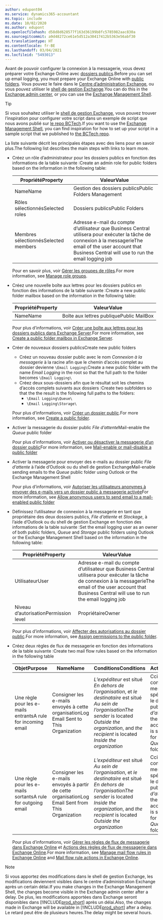 ```yaml
---
author: edupont04
ms.service: dynamics365-accountant
ms.topic: include
ms.date: 10/02/2020
ms.author: edupont
ms.openlocfilehash: d58d8d628577f163d36199b8fc5785982aac830a
ms.sourcegitcommit: a9d48272ce61e5d512a30417412b5363e56abf30
ms.translationtype: HT
ms.contentlocale: fr-BE
ms.lasthandoff: 03/04/2021
ms.locfileid: "5493013"
---
```

<span data-ttu-id="06d23-101">Avant de pouvoir configurer la connexion à la messagerie, vous devez préparer votre Exchange Online avec [dossiers publics](/exchange/collaboration/public-folders/public-folders?view=exchserver-2019&preserve-view=true ).</span><span class="sxs-lookup"><span data-stu-id="06d23-101">Before you can set up email logging, you must prepare your Exchange Online with [public folders](/exchange/collaboration/public-folders/public-folders?view=exchserver-2019&preserve-view=true ).</span></span> <span data-ttu-id="06d23-102">Vous pouvez le faire dans le [Centre d’administration Exchange](/Exchange/architecture/client-access/exchange-admin-center?view=exchserver-2019&preserve-view=true ), ou vous pouvez utiliser le [shell de gestion Exchange](/powershell/exchange/exchange-management-shell?view=exchange-ps&preserve-view=true ).</span><span class="sxs-lookup"><span data-stu-id="06d23-102">You can do this in the [Exchange admin center](/Exchange/architecture/client-access/exchange-admin-center?view=exchserver-2019&preserve-view=true ), or you can use the [Exchange Management Shell](/powershell/exchange/exchange-management-shell?view=exchange-ps&preserve-view=true ).</span></span>  

> [!TIP]
> <span data-ttu-id="06d23-103">Si vous souhaitez utiliser le [shell de gestion Exchange](/powershell/exchange/exchange-management-shell?view=exchange-ps&preserve-view=true ), vous pouvez trouver l’inspiration pour configurer votre script dans un exemple de script que nous avons publié sur [le repo BCTech](https://github.com/microsoft/BCTech/tree/master/samples/EmailLogging).</span><span class="sxs-lookup"><span data-stu-id="06d23-103">If you want to use the [Exchange Management Shell](/powershell/exchange/exchange-management-shell?view=exchange-ps&preserve-view=true ), you can find inspiration for how to set up your script in a sample script that we published to [the BCTech repo](https://github.com/microsoft/BCTech/tree/master/samples/EmailLogging).</span></span>

<span data-ttu-id="06d23-104">La liste suivante décrit les principales étapes avec des liens pour en savoir plus.</span><span class="sxs-lookup"><span data-stu-id="06d23-104">The following list describes the main steps with links to learn more.</span></span>  

- <span data-ttu-id="06d23-105">Créez un rôle d’administrateur pour les dossiers publics en fonction des informations de la table suivante :</span><span class="sxs-lookup"><span data-stu-id="06d23-105">Create an admin role for public folders based on the information in the following table:</span></span>

  |<span data-ttu-id="06d23-106">Propriété</span><span class="sxs-lookup"><span data-stu-id="06d23-106">Property</span></span>        |<span data-ttu-id="06d23-107">Valeur</span><span class="sxs-lookup"><span data-stu-id="06d23-107">Value</span></span>                     |
  |----------------|--------------------------|
  |<span data-ttu-id="06d23-108">Name</span><span class="sxs-lookup"><span data-stu-id="06d23-108">Name</span></span>            |<span data-ttu-id="06d23-109">Gestion des dossiers publics</span><span class="sxs-lookup"><span data-stu-id="06d23-109">Public Folders Management</span></span> |
  |<span data-ttu-id="06d23-110">Rôles sélectionnés</span><span class="sxs-lookup"><span data-stu-id="06d23-110">Selected roles</span></span>  |<span data-ttu-id="06d23-111">Dossiers publics</span><span class="sxs-lookup"><span data-stu-id="06d23-111">Public Folders</span></span>            |
  |<span data-ttu-id="06d23-112">Membres sélectionnés</span><span class="sxs-lookup"><span data-stu-id="06d23-112">Selected members</span></span>|<span data-ttu-id="06d23-113">Adresse e-mail du compte d’utilisateur que Business Central utilisera pour exécuter la tâche de connexion à la messagerie</span><span class="sxs-lookup"><span data-stu-id="06d23-113">The email of the user account that Business Central will use to run the email logging job</span></span>|

  <span data-ttu-id="06d23-114">Pour en savoir plus, voir [Gérer les groupes de rôles](/exchange/permissions/role-groups?view=exchserver-2019&preserve-view=true).</span><span class="sxs-lookup"><span data-stu-id="06d23-114">For more information, see [Manage role groups](/exchange/permissions/role-groups?view=exchserver-2019&preserve-view=true).</span></span>

- <span data-ttu-id="06d23-115">Créez une nouvelle boîte aux lettres pour les dossiers publics en fonction des informations de la table suivante :</span><span class="sxs-lookup"><span data-stu-id="06d23-115">Create a new public folder mailbox based on the information in the following table:</span></span>

  |<span data-ttu-id="06d23-116">Propriété</span><span class="sxs-lookup"><span data-stu-id="06d23-116">Property</span></span>        |<span data-ttu-id="06d23-117">Valeur</span><span class="sxs-lookup"><span data-stu-id="06d23-117">Value</span></span>                     |
  |----------------|--------------------------|
  |<span data-ttu-id="06d23-118">Name</span><span class="sxs-lookup"><span data-stu-id="06d23-118">Name</span></span>            |<span data-ttu-id="06d23-119">Boîte aux lettres publique</span><span class="sxs-lookup"><span data-stu-id="06d23-119">Public MailBox</span></span>            |

  <span data-ttu-id="06d23-120">Pour plus d’informations, voir [Créer une boîte aux lettres pour les dossiers publics dans Exchange Server](/exchange/collaboration/public-folders/create-public-folder-mailboxes).</span><span class="sxs-lookup"><span data-stu-id="06d23-120">For more information, see [Create a public folder mailbox in Exchange Server](/exchange/collaboration/public-folders/create-public-folder-mailboxes).</span></span>  

- <span data-ttu-id="06d23-121">Créer de nouveaux dossiers publics</span><span class="sxs-lookup"><span data-stu-id="06d23-121">Create new public folders</span></span>

  - <span data-ttu-id="06d23-122">Créez un nouveau dossier public avec le nom *Connexion à la messagerie* à la racine afin que le chemin d’accès complet au dossier devienne ```\Email Logging\```</span><span class="sxs-lookup"><span data-stu-id="06d23-122">Create a new public folder with the name *Email Logging* in the root so that the full path to the folder becomes ```\Email Logging\```</span></span>
  - <span data-ttu-id="06d23-123">Créez deux sous-dossiers afin que le résultat soit les chemins d’accès complets suivants aux dossiers :</span><span class="sxs-lookup"><span data-stu-id="06d23-123">Create two subfolders so that the the result is the following full paths to the folders:</span></span>
    - ```\Email Logging\Queue\```
    - ```\Email Logging\Storage\```

  <span data-ttu-id="06d23-124">Pour plus d’informations, voir [Créer un dossier public](/exchange/collaboration/public-folders/create-public-folders?view=exchserver-2019&preserve-view=true).</span><span class="sxs-lookup"><span data-stu-id="06d23-124">For more information, see [Create a public folder](/exchange/collaboration/public-folders/create-public-folders?view=exchserver-2019&preserve-view=true).</span></span>

- <span data-ttu-id="06d23-125">Activer la messagerie du dossier public *File d’attente*</span><span class="sxs-lookup"><span data-stu-id="06d23-125">Mail-enable the *Queue* public folder</span></span>

  <span data-ttu-id="06d23-126">Pour plus d’informations, voir [Activer ou désactiver la messagerie d’un dossier public](/exchange/collaboration/public-folders/mail-enable-or-disable?view=exchserver-2019&preserve-view=true)</span><span class="sxs-lookup"><span data-stu-id="06d23-126">For more information, see [Mail-enable or mail-disable a public folder](/exchange/collaboration/public-folders/mail-enable-or-disable?view=exchserver-2019&preserve-view=true)</span></span>

- <span data-ttu-id="06d23-127">Activer la messagerie pour envoyer des e-mails au dossier public *File d’attente* à l’aide d’Outlook ou du shell de gestion Exchange</span><span class="sxs-lookup"><span data-stu-id="06d23-127">Mail-enable sending emails to the *Queue* public folder using Outlook or the Exchange Management Shell</span></span>

  <span data-ttu-id="06d23-128">Pour plus d’informations, voir [Autoriser les utilisateurs anonymes à envoyer des e-mails vers un dossier public à messagerie activée](/exchange/collaboration/public-folders/mail-enable-or-disable#allow-anonymous-users-to-send-email-to-a-mail-enabled-public-folder?view=exchserver-2019&preserve-view=true)</span><span class="sxs-lookup"><span data-stu-id="06d23-128">For more information, see [Allow anonymous users to send email to a mail-enabled public folder](/exchange/collaboration/public-folders/mail-enable-or-disable#allow-anonymous-users-to-send-email-to-a-mail-enabled-public-folder?view=exchserver-2019&preserve-view=true)</span></span>

- <span data-ttu-id="06d23-129">Définissez l’utilisateur de connexion à la messagerie en tant que propriétaire des deux dossiers publics, *File d’attente* et *Stockage*, à l’aide d’Outlook ou du shell de gestion Exchange en fonction des informations de la table suivante :</span><span class="sxs-lookup"><span data-stu-id="06d23-129">Set the email logging user as an owner of both public folders, *Queue* and *Storage* public folders  using Outlook or the Exchange Management Shell based on the information in the following table:</span></span>

  |<span data-ttu-id="06d23-130">Propriété</span><span class="sxs-lookup"><span data-stu-id="06d23-130">Property</span></span>        |<span data-ttu-id="06d23-131">Valeur</span><span class="sxs-lookup"><span data-stu-id="06d23-131">Value</span></span>                     |
  |----------------|--------------------------|
  |<span data-ttu-id="06d23-132">Utilisateur</span><span class="sxs-lookup"><span data-stu-id="06d23-132">User</span></span>            |<span data-ttu-id="06d23-133">Adresse e-mail du compte d’utilisateur que Business Central utilisera pour exécuter la tâche de connexion à la messagerie</span><span class="sxs-lookup"><span data-stu-id="06d23-133">The email of the user account that Business Central will use to run the email logging job</span></span>|
  |<span data-ttu-id="06d23-134">Niveau d’autorisation</span><span class="sxs-lookup"><span data-stu-id="06d23-134">Permission level</span></span>|<span data-ttu-id="06d23-135">Propriétaire</span><span class="sxs-lookup"><span data-stu-id="06d23-135">Owner</span></span>                     |

  <span data-ttu-id="06d23-136">Pour plus d’informations, voir [Affecter des autorisations au dossier public](/exchange/collaboration-exo/public-folders/set-up-public-folders#step-3-assign-permissions-to-the-public-folder).</span><span class="sxs-lookup"><span data-stu-id="06d23-136">For more information, see [Assign permissions to the public folder](/exchange/collaboration-exo/public-folders/set-up-public-folders#step-3-assign-permissions-to-the-public-folder).</span></span>

- <span data-ttu-id="06d23-137">Créez deux règles de flux de messagerie en fonction des informations de la table suivante :</span><span class="sxs-lookup"><span data-stu-id="06d23-137">Create two mail flow rules based on the information in the following table</span></span>

  |<span data-ttu-id="06d23-138">Objet</span><span class="sxs-lookup"><span data-stu-id="06d23-138">Purpose</span></span>  |<span data-ttu-id="06d23-139">Name</span><span class="sxs-lookup"><span data-stu-id="06d23-139">Name</span></span> |<span data-ttu-id="06d23-140">Conditions</span><span class="sxs-lookup"><span data-stu-id="06d23-140">Conditions</span></span>                        |<span data-ttu-id="06d23-141">Action</span><span class="sxs-lookup"><span data-stu-id="06d23-141">Action</span></span>                                       |
  |---------|-----|----------------------------------|---------------------------------------------|
  |<span data-ttu-id="06d23-142">Une règle pour les e-mails entrants</span><span class="sxs-lookup"><span data-stu-id="06d23-142">A rule for incoming email</span></span> |<span data-ttu-id="06d23-143">Consigner les e-mails envoyés à cette organisation</span><span class="sxs-lookup"><span data-stu-id="06d23-143">Log Email Sent to This Organization</span></span>|<span data-ttu-id="06d23-144">*L’expéditeur* est situé *En dehors de l’organisation*, et *le destinataire* est situé *Au sein de l’organisation*</span><span class="sxs-lookup"><span data-stu-id="06d23-144">*The sender* is located *Outside the organization*, and *the recipient* is located *Inside the organization*</span></span>|<span data-ttu-id="06d23-145">Cci le compte de messagerie spécifié pour le dossier public *File d’attente*</span><span class="sxs-lookup"><span data-stu-id="06d23-145">BCC the email account that is specified for the *Queue* public folder</span></span>|
  |<span data-ttu-id="06d23-146">Une règle pour les e-mails sortants</span><span class="sxs-lookup"><span data-stu-id="06d23-146">A rule for outgoing email</span></span> | <span data-ttu-id="06d23-147">Consigner les e-mails envoyés à partir de cette organisation</span><span class="sxs-lookup"><span data-stu-id="06d23-147">Log Email Sent from This Organization</span></span> |<span data-ttu-id="06d23-148">*L’expéditeur* est situé *Au sein de l’organisation*, et *le destinataire* est situé *En dehors de l’organisation*</span><span class="sxs-lookup"><span data-stu-id="06d23-148">*The sender* is located *Inside the organization*, and *the recipient* is located *Outside the organization*</span></span>|<span data-ttu-id="06d23-149">Cci le compte de messagerie spécifié pour le dossier public *File d’attente*</span><span class="sxs-lookup"><span data-stu-id="06d23-149">BCC the email account that is specified for the *Queue* public folder</span></span>|
  
  <span data-ttu-id="06d23-150">Pour plus d’informations, voir [Gérer les règles de flux de messagerie dans Exchange Online](/exchange/security-and-compliance/mail-flow-rules/manage-mail-flow-rules) et [Actions des règles de flux de messagerie dans Exchange Online](/exchange/security-and-compliance/mail-flow-rules/mail-flow-rule-actions).</span><span class="sxs-lookup"><span data-stu-id="06d23-150">For more information, see [Manage mail flow rules in Exchange Online](/exchange/security-and-compliance/mail-flow-rules/manage-mail-flow-rules) and [Mail flow rule actions in Exchange Online](/exchange/security-and-compliance/mail-flow-rules/mail-flow-rule-actions).</span></span>

> [!NOTE]
> <span data-ttu-id="06d23-151">Si vous apportez des modifications dans le shell de gestion Exchange, les modifications deviennent visibles dans le centre d’administration Exchange après un certain délai.</span><span class="sxs-lookup"><span data-stu-id="06d23-151">If you make changes in the Exchange Management Shell, the changes become visible in the Exchange admin center after a delay.</span></span> <span data-ttu-id="06d23-152">De plus, les modifications apportées dans Exchange seront disponibles dans [!INCLUDE[prod_short](prod_short.md)] après un délai.</span><span class="sxs-lookup"><span data-stu-id="06d23-152">Also, the changes made in Exchange will be available in [!INCLUDE[prod_short](prod_short.md)] after a delay.</span></span> <span data-ttu-id="06d23-153">Le retard peut être de plusieurs heures.</span><span class="sxs-lookup"><span data-stu-id="06d23-153">The delay might be several hours.</span></span>
